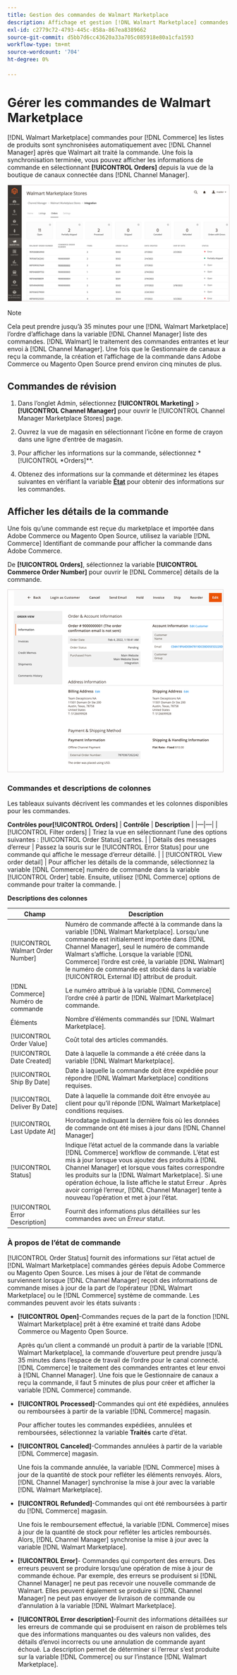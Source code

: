```yaml
---
title: Gestion des commandes de Walmart Marketplace
description: Affichage et gestion [!DNL Walmart Marketplace] commandes avec [!DNL Channel Manager] pour Adobe Commerce et Magento Open Source.
exl-id: c2779c72-4793-445c-858a-867ea8389662
source-git-commit: d5bb7d6cc43620a33a705c085918e80a1cfa1593
workflow-type: tm+mt
source-wordcount: '704'
ht-degree: 0%

---
```


# Gérer les commandes de Walmart Marketplace

[!DNL Walmart Marketplace] commandes pour [!DNL Commerce] les listes de produits sont synchronisées automatiquement avec [!DNL Channel Manager] après que Walmart ait traité la commande. Une fois la synchronisation terminée, vous pouvez afficher les informations de commande en sélectionnant **[!UICONTROL Orders]** depuis la vue de la boutique de canaux connectée dans [!DNL Channel Manager].

![Vue Commandes du gestionnaire de canaux pour gérer les commandes de Walmart Marketplace](assets/orders-dashboard-view.png)

>[!NOTE]
>
>Cela peut prendre jusqu’à 35 minutes pour une [!DNL Walmart Marketplace] l’ordre d’affichage dans la variable [!DNL Channel Manager] liste des commandes. [!DNL Walmart] le traitement des commandes entrantes et leur envoi à [!DNL Channel Manager]. Une fois que le Gestionnaire de canaux a reçu la commande, la création et l’affichage de la commande dans Adobe Commerce ou Magento Open Source prend environ cinq minutes de plus.

## Commandes de révision

1. Dans l’onglet Admin, sélectionnez **[!UICONTROL Marketing]** > **[!UICONTROL Channel Manager]** pour ouvrir le [!UICONTROL Channel Manager Marketplace Stores] page.

1. Ouvrez la vue de magasin en sélectionnant l’icône en forme de crayon dans une ligne d’entrée de magasin.

1. Pour afficher les informations sur la commande, sélectionnez *[!UICONTROL *Orders]**.

1. Obtenez des informations sur la commande et déterminez les étapes suivantes en vérifiant la variable **[État](#about-order-status)** pour obtenir des informations sur les commandes.

## Afficher les détails de la commande

Une fois qu’une commande est reçue du marketplace et importée dans Adobe Commerce ou Magento Open Source, utilisez la variable [!DNL Commerce] Identifiant de commande pour afficher la commande dans Adobe Commerce.

De **[!UICONTROL Orders]**, sélectionnez la variable **[!UICONTROL Commerce Order Number]** pour ouvrir le [!DNL Commerce] détails de la commande.

![Vue détaillée des commandes commerciales pour une commande Walmart Marketplace](assets/order-detail-with-external-order-id.png)

### Commandes et descriptions de colonnes

Les tableaux suivants décrivent les commandes et les colonnes disponibles pour les commandes.

**Contrôles pour[!UICONTROL Orders]**
| **Contrôle**                    | **Description**                                                                                                                                               | |—|—| | [!UICONTROL Filter orders]     | Triez la vue en sélectionnant l’une des options suivantes : [!UICONTROL Order Status] cartes.                                                                                        | | Détails des messages d’erreur | Passez la souris sur le [!UICONTROL Error Status] pour une commande qui affiche le message d’erreur détaillé.                                                                      | | [!UICONTROL View order detail] | Pour afficher les détails de la commande, sélectionnez la variable [!DNL Commerce] numéro de commande dans la variable [!UICONTROL Order] table. Ensuite, utilisez [!DNL Commerce] options de commande pour traiter la commande. |

**Descriptions des colonnes**

| Champ | Description |
|------------------------------------|----------------------------------------------------------------------------------------------------------------------------------------------------------------------------------------------------------------------------------------------------------------------------------------------------------------------------------------------------------------------------------|
| [!UICONTROL  Walmart Order Number] | Numéro de commande affecté à la commande dans la variable [!DNL Walmart Marketplace]. Lorsqu’une commande est initialement importée dans [!DNL Channel Manager], seul le numéro de commande Walmart s’affiche. Lorsque la variable [!DNL Commerce] l’ordre est créé, la variable [!DNL Walmart] le numéro de commande est stocké dans la variable [!UICONTROL External ID] attribut de produit. |
| [!DNL Commerce]  Numéro de commande | Le numéro attribué à la variable [!DNL Commerce]  l’ordre créé à partir de [!DNL Walmart Marketplace] commande. |
| Éléments | Nombre d’éléments commandés sur [!DNL Walmart Marketplace]. |
| [!UICONTROL Order Value] | Coût total des articles commandés. |
| [!UICONTROL Date Created] | Date à laquelle la commande a été créée dans la variable [!DNL Walmart Marketplace]. |
| [!UICONTROL Ship By Date] | Date à laquelle la commande doit être expédiée pour répondre [!DNL Walmart Marketplace] conditions requises. |
| [!UICONTROL Deliver By Date] | Date à laquelle la commande doit être envoyée au client pour qu’il réponde [!DNL Walmart Marketplace] conditions requises. |
| [!UICONTROL Last Update At] | Horodatage indiquant la dernière fois où les données de commande ont été mises à jour dans [!DNL Channel Manager] |
| [!UICONTROL Status] | Indique l’état actuel de la commande dans la variable [!DNL Commerce] workflow de commande. L’état est mis à jour lorsque vous ajoutez des produits à [!DNL Channel Manager] et lorsque vous faites correspondre les produits sur la [!DNL Walmart Marketplace]. Si une opération échoue, la liste affiche le statut Erreur . Après avoir corrigé l’erreur, [!DNL Channel Manager] tente à nouveau l’opération et met à jour l’état. |
| [!UICONTROL Error Description] | Fournit des informations plus détaillées sur les commandes avec un *Erreur* statut. |

### À propos de l’état de commande

[!UICONTROL Order Status] fournit des informations sur l’état actuel de [!DNL Walmart Marketplace] commandes gérées depuis Adobe Commerce ou Magento Open Source. Les mises à jour de l’état de commande surviennent lorsque [!DNL Channel Manager] reçoit des informations de commande mises à jour de la part de l’opérateur [!DNL Walmart Marketplace] ou le [!DNL Commerce] système de commande. Les commandes peuvent avoir les états suivants :

* **[!UICONTROL Open]**-Commandes reçues de la part de la fonction [!DNL Walmart Marketplace] prêt à être examiné et traité dans Adobe Commerce ou Magento Open Source.

   Après qu’un client a commandé un produit à partir de la variable [!DNL Walmart Marketplace], la commande d’ouverture peut prendre jusqu’à 35 minutes dans l’espace de travail de l’ordre pour le canal connecté. [!DNL Commerce] le traitement des commandes entrantes et leur envoi à [!DNL Channel Manager]. Une fois que le Gestionnaire de canaux a reçu la commande, il faut 5 minutes de plus pour créer et afficher la variable [!DNL Commerce] commande.

* **[!UICONTROL Processed]**-Commandes qui ont été expédiées, annulées ou remboursées à partir de la variable [!DNL Commerce] magasin.

   Pour afficher toutes les commandes expédiées, annulées et remboursées, sélectionnez la variable **Traités** carte d’état.

* **[!UICONTROL Canceled]**-Commandes annulées à partir de la variable [!DNL Commerce] magasin.

   Une fois la commande annulée, la variable [!DNL Commerce] mises à jour de la quantité de stock pour refléter les éléments renvoyés. Alors, [!DNL Channel Manager] synchronise la mise à jour avec la variable [!DNL Walmart Marketplace].

* **[!UICONTROL Refunded]**-Commandes qui ont été remboursées à partir du [!DNL Commerce] magasin.

   Une fois le remboursement effectué, la variable [!DNL Commerce] mises à jour de la quantité de stock pour refléter les articles remboursés. Alors, [!DNL Channel Manager] synchronise la mise à jour avec la variable [!DNL Walmart Marketplace].

* **[!UICONTROL Error]**- Commandes qui comportent des erreurs. Des erreurs peuvent se produire lorsqu’une opération de mise à jour de commande échoue. Par exemple, des erreurs se produisent si [!DNL Channel Manager] ne peut pas recevoir une nouvelle commande de Walmart. Elles peuvent également se produire si [!DNL Channel Manager] ne peut pas envoyer de livraison de commande ou d’annulation à la variable [!DNL Walmart Marketplace].

* **[!UICONTROL Error description]**-Fournit des informations détaillées sur les erreurs de commande qui se produisent en raison de problèmes tels que des informations manquantes ou des valeurs non valides, des détails d’envoi incorrects ou une annulation de commande ayant échoué. La description permet de déterminer si l’erreur s’est produite sur la variable [!DNL Commerce] ou sur l’instance [!DNL Walmart Marketplace].

